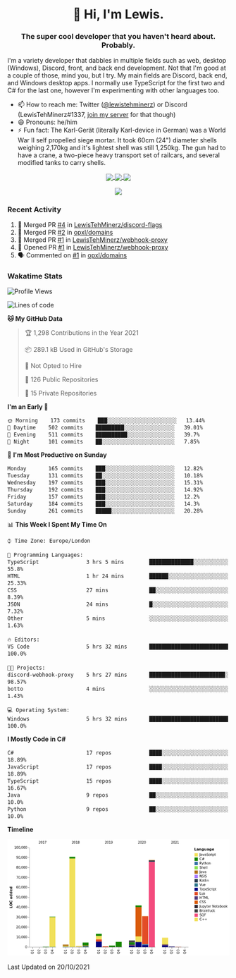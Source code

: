 <h1 align="center">👋 Hi, I'm Lewis.</h1>
<h3 align="center">The super cool developer that you haven't heard about. Probably.</h3>

I'm a variety developer that dabbles in multiple fields such as web, desktop (Windows), Discord, front, and back end development. Not that I'm good at a couple of those, mind you, but I try. My main fields are Discord, back end, and Windows desktop apps. I normally use TypeScript for the first two and C# for the last one, however I'm experimenting with other languages too.

- 📫 How to reach me: Twitter ([@lewistehminerz](https://twitter.com/lewistehminerz)) or Discord (LewisTehMinerz#1337, [join my server](https://discord.gg/XnUh7JB) for that though)
- 😄 Pronouns: he/him
- ⚡ Fun fact: The Karl-Gerät (literally Karl-device in German) was a World War II self propelled siege mortar. It took 60cm (24") diameter shells weighing 2,170kg and it's lightest shell was still 1,250kg. The gun had to have a crane, a two-piece heavy transport set of railcars, and several modified tanks to carry shells.

<p align="center">
  <a href="https://github.com/anuraghazra/github-readme-stats">
    <img align="center" src="https://github-readme-stats.vercel.app/api?username=LewisTehMinerz&count_private=true&show_icons=true&theme=gruvbox">
  </a>
  <a href="https://github.com/anuraghazra/github-readme-stats">
    <img align="center" src="https://github-readme-stats.vercel.app/api/top-langs?username=LewisTehMinerz&layout=compact&theme=gruvbox">
  </a>
  <a href="https://github.com/anuraghazra/github-readme-stats">
    <img align="center" src="https://github-readme-stats.vercel.app/api/wakatime?username=LewisTehMinerz&layout=compact&theme=gruvbox">
  </a>
</p>

<p align="center">
  <a href="https://github.com/ryo-ma/github-profile-trophy">
    <img align="center" src="https://github-profile-trophy.vercel.app/?username=LewisTehMinerz&theme=gruvbox">
  </a>
</p>

### Recent Activity
<!--START_SECTION:activity-->
1. 🎉 Merged PR [#4](https://github.com/LewisTehMinerz/discord-flags/pull/4) in [LewisTehMinerz/discord-flags](https://github.com/LewisTehMinerz/discord-flags)
2. 🎉 Merged PR [#2](https://github.com/opxl/domains/pull/2) in [opxl/domains](https://github.com/opxl/domains)
3. 🎉 Merged PR [#1](https://github.com/LewisTehMinerz/webhook-proxy/pull/1) in [LewisTehMinerz/webhook-proxy](https://github.com/LewisTehMinerz/webhook-proxy)
4. 💪 Opened PR [#1](https://github.com/LewisTehMinerz/webhook-proxy/pull/1) in [LewisTehMinerz/webhook-proxy](https://github.com/LewisTehMinerz/webhook-proxy)
5. 🗣 Commented on [#1](https://github.com/opxl/domains/issues/1) in [opxl/domains](https://github.com/opxl/domains)
<!--END_SECTION:activity-->

### Wakatime Stats
<!--START_SECTION:waka-->
![Profile Views](http://img.shields.io/badge/Profile%20Views-23-blue)

![Lines of code](https://img.shields.io/badge/From%20Hello%20World%20I%27ve%20Written-341936%20lines%20of%20code-blue)

**🐱 My GitHub Data** 

> 🏆 1,298 Contributions in the Year 2021
 > 
> 📦 289.1 kB Used in GitHub's Storage 
 > 
> 🚫 Not Opted to Hire
 > 
> 📜 126 Public Repositories 
 > 
> 🔑 15 Private Repositories  
 > 
**I'm an Early 🐤** 

```text
🌞 Morning    173 commits    ███░░░░░░░░░░░░░░░░░░░░░░   13.44% 
🌆 Daytime    502 commits    █████████░░░░░░░░░░░░░░░░   39.01% 
🌃 Evening    511 commits    ██████████░░░░░░░░░░░░░░░   39.7% 
🌙 Night      101 commits    ██░░░░░░░░░░░░░░░░░░░░░░░   7.85%

```
📅 **I'm Most Productive on Sunday** 

```text
Monday       165 commits    ███░░░░░░░░░░░░░░░░░░░░░░   12.82% 
Tuesday      131 commits    ██░░░░░░░░░░░░░░░░░░░░░░░   10.18% 
Wednesday    197 commits    ███░░░░░░░░░░░░░░░░░░░░░░   15.31% 
Thursday     192 commits    ███░░░░░░░░░░░░░░░░░░░░░░   14.92% 
Friday       157 commits    ███░░░░░░░░░░░░░░░░░░░░░░   12.2% 
Saturday     184 commits    ███░░░░░░░░░░░░░░░░░░░░░░   14.3% 
Sunday       261 commits    █████░░░░░░░░░░░░░░░░░░░░   20.28%

```


📊 **This Week I Spent My Time On** 

```text
⌚︎ Time Zone: Europe/London

💬 Programming Languages: 
TypeScript               3 hrs 5 mins        ██████████████░░░░░░░░░░░   55.8% 
HTML                     1 hr 24 mins        ██████░░░░░░░░░░░░░░░░░░░   25.33% 
CSS                      27 mins             ██░░░░░░░░░░░░░░░░░░░░░░░   8.39% 
JSON                     24 mins             █░░░░░░░░░░░░░░░░░░░░░░░░   7.32% 
Other                    5 mins              ░░░░░░░░░░░░░░░░░░░░░░░░░   1.63%

🔥 Editors: 
VS Code                  5 hrs 32 mins       █████████████████████████   100.0%

🐱‍💻 Projects: 
discord-webhook-proxy    5 hrs 27 mins       ████████████████████████░   98.57% 
botto                    4 mins              ░░░░░░░░░░░░░░░░░░░░░░░░░   1.43%

💻 Operating System: 
Windows                  5 hrs 32 mins       █████████████████████████   100.0%

```

**I Mostly Code in C#** 

```text
C#                       17 repos            ████░░░░░░░░░░░░░░░░░░░░░   18.89% 
JavaScript               17 repos            ████░░░░░░░░░░░░░░░░░░░░░   18.89% 
TypeScript               15 repos            ████░░░░░░░░░░░░░░░░░░░░░   16.67% 
Java                     9 repos             ██░░░░░░░░░░░░░░░░░░░░░░░   10.0% 
Python                   9 repos             ██░░░░░░░░░░░░░░░░░░░░░░░   10.0%

```


**Timeline**

![Chart not found](https://raw.githubusercontent.com/LewisTehMinerz/LewisTehMinerz/master/charts/bar_graph.png) 


 Last Updated on 20/10/2021
<!--END_SECTION:waka-->
